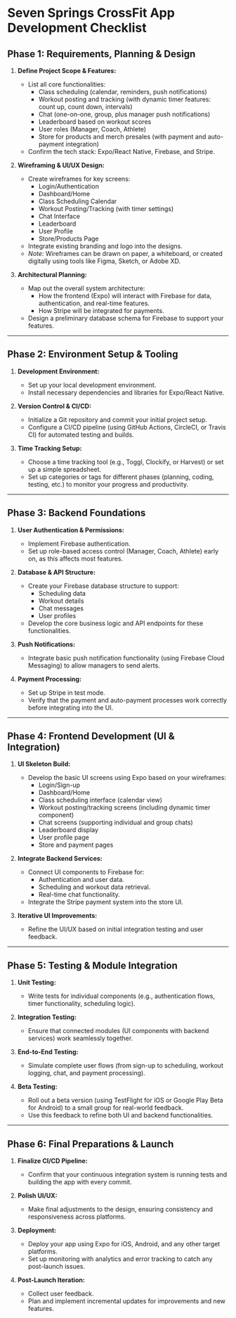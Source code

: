 # Seven Springs CrossFit App Development Checklist

## Phase 1: Requirements, Planning & Design

1. **Define Project Scope & Features:**

   - List all core functionalities:
     - Class scheduling (calendar, reminders, push notifications)
     - Workout posting and tracking (with dynamic timer features: count up, count down, intervals)
     - Chat (one-on-one, group, plus manager push notifications)
     - Leaderboard based on workout scores
     - User roles (Manager, Coach, Athlete)
     - Store for products and merch presales (with payment and auto-payment integration)
   - Confirm the tech stack: Expo/React Native, Firebase, and Stripe.

2. **Wireframing & UI/UX Design:**

   - Create wireframes for key screens:
     - Login/Authentication
     - Dashboard/Home
     - Class Scheduling Calendar
     - Workout Posting/Tracking (with timer settings)
     - Chat Interface
     - Leaderboard
     - User Profile
     - Store/Products Page
   - Integrate existing branding and logo into the designs.
   - _Note:_ Wireframes can be drawn on paper, a whiteboard, or created digitally using tools like Figma, Sketch, or Adobe XD.

3. **Architectural Planning:**
   - Map out the overall system architecture:
     - How the frontend (Expo) will interact with Firebase for data, authentication, and real-time features.
     - How Stripe will be integrated for payments.
   - Design a preliminary database schema for Firebase to support your features.

---

## Phase 2: Environment Setup & Tooling

1. **Development Environment:**
   - Set up your local development environment.
   - Install necessary dependencies and libraries for Expo/React Native.
2. **Version Control & CI/CD:**

   - Initialize a Git repository and commit your initial project setup.
   - Configure a CI/CD pipeline (using GitHub Actions, CircleCI, or Travis CI) for automated testing and builds.

3. **Time Tracking Setup:**
   - Choose a time tracking tool (e.g., Toggl, Clockify, or Harvest) or set up a simple spreadsheet.
   - Set up categories or tags for different phases (planning, coding, testing, etc.) to monitor your progress and productivity.

---

## Phase 3: Backend Foundations

1. **User Authentication & Permissions:**

   - Implement Firebase authentication.
   - Set up role-based access control (Manager, Coach, Athlete) early on, as this affects most features.

2. **Database & API Structure:**

   - Create your Firebase database structure to support:
     - Scheduling data
     - Workout details
     - Chat messages
     - User profiles
   - Develop the core business logic and API endpoints for these functionalities.

3. **Push Notifications:**

   - Integrate basic push notification functionality (using Firebase Cloud Messaging) to allow managers to send alerts.

4. **Payment Processing:**
   - Set up Stripe in test mode.
   - Verify that the payment and auto-payment processes work correctly before integrating into the UI.

---

## Phase 4: Frontend Development (UI & Integration)

1. **UI Skeleton Build:**

   - Develop the basic UI screens using Expo based on your wireframes:
     - Login/Sign-up
     - Dashboard/Home
     - Class scheduling interface (calendar view)
     - Workout posting/tracking screens (including dynamic timer component)
     - Chat screens (supporting individual and group chats)
     - Leaderboard display
     - User profile page
     - Store and payment pages

2. **Integrate Backend Services:**

   - Connect UI components to Firebase for:
     - Authentication and user data.
     - Scheduling and workout data retrieval.
     - Real-time chat functionality.
   - Integrate the Stripe payment system into the store UI.

3. **Iterative UI Improvements:**
   - Refine the UI/UX based on initial integration testing and user feedback.

---

## Phase 5: Testing & Module Integration

1. **Unit Testing:**

   - Write tests for individual components (e.g., authentication flows, timer functionality, scheduling logic).

2. **Integration Testing:**

   - Ensure that connected modules (UI components with backend services) work seamlessly together.

3. **End-to-End Testing:**

   - Simulate complete user flows (from sign-up to scheduling, workout logging, chat, and payment processing).

4. **Beta Testing:**
   - Roll out a beta version (using TestFlight for iOS or Google Play Beta for Android) to a small group for real-world feedback.
   - Use this feedback to refine both UI and backend functionalities.

---

## Phase 6: Final Preparations & Launch

1. **Finalize CI/CD Pipeline:**

   - Confirm that your continuous integration system is running tests and building the app with every commit.

2. **Polish UI/UX:**

   - Make final adjustments to the design, ensuring consistency and responsiveness across platforms.

3. **Deployment:**

   - Deploy your app using Expo for iOS, Android, and any other target platforms.
   - Set up monitoring with analytics and error tracking to catch any post-launch issues.

4. **Post-Launch Iteration:**
   - Collect user feedback.
   - Plan and implement incremental updates for improvements and new features.
